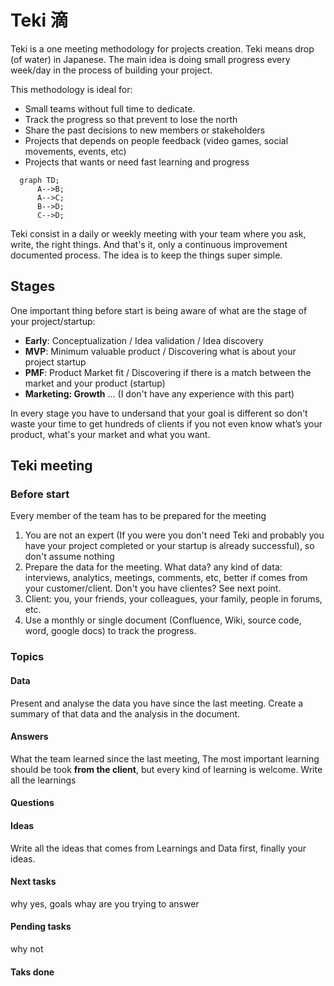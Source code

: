 # Teki 滴
Teki is a one meeting methodology for projects creation.
Teki means drop (of water) in Japanese. The main idea is doing small progress every week/day in the process of building your project.

This methodology is ideal for:

* Small teams without full time to dedicate.
* Track the progress so that prevent to lose the north
* Share the past decisions to new members or stakeholders
* Projects that depends on people feedback (video games, social movements, events, etc)
* Projects that wants or need fast learning and progress

```mermaid
  graph TD;
      A-->B;
      A-->C;
      B-->D;
      C-->D;
```

Teki consist in a daily or weekly meeting with your team where you ask, write, the right things.
And that's it, only a continuous improvement documented process. The idea is to keep the things super simple.

## Stages

One important thing before start is being aware of what are the stage of your project/startup:

* **Early**: Conceptualization / Idea validation / Idea discovery
* **MVP**: Minimum valuable product / Discovering what is about your project startup
* **PMF**: Product Market fit / Discovering if there is a match between the market and your product (startup)
* **Marketing: Growth** ... (I don't have any experience with this part)

In every stage you have to undersand that your goal is different so don't waste your time to get hundreds of clients if you not even know what’s your product, what's your market and what you want.

## Teki meeting

### Before start

Every member of the team has to be prepared for the meeting

1. You are not an expert (If you were you don't need Teki and probably you have your project completed or your startup is already successful), so don't assume nothing
2. Prepare the data for the meeting. What data? any kind of data: interviews, analytics, meetings, comments, etc, better if comes from your customer/client. Don't you have clientes? See next point.
3. Client: you, your friends, your colleagues, your family, people in forums, etc.
4. Use a monthly or single document (Confluence, Wiki, source code, word, google docs) to track the progress.

### Topics

#### Data
Present and analyse the data you have since the last meeting. Create a summary of that data and the analysis in the document.

#### Answers
What the team learned since the last meeting, The most important learning should be took **from the client**, but every kind of learning is welcome. Write all the learnings

#### Questions

#### Ideas
Write all the ideas that comes from Learnings and Data first, finally your ideas.

#### Next tasks
why yes, goals whay are you trying to answer

#### Pending tasks
why not

#### Taks done
